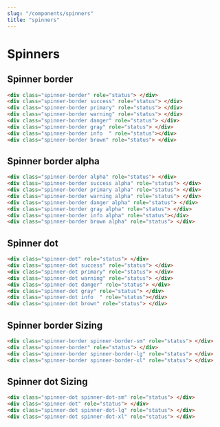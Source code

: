 ```yaml
---
slug: "/components/spinners"
title: "spinners"
---
```


# Spinners

## Spinner border
<div class="card">
<div class="card-body">
<div class="spinner-border" role="status"> </div>
<div class="spinner-border success" role="status"> </div>
<div class="spinner-border primary" role="status"> </div>
<div class="spinner-border warning" role="status"> </div>
<div class="spinner-border danger" role="status"> </div>
<div class="spinner-border gray" role="status"> </div>
<div class="spinner-border info  " role="status"></div>
<div class="spinner-border brown" role="status"> </div>
</div>

```html
<div class="spinner-border" role="status"> </div>
<div class="spinner-border success" role="status"> </div>
<div class="spinner-border primary" role="status"> </div>
<div class="spinner-border warning" role="status"> </div>
<div class="spinner-border danger" role="status"> </div>
<div class="spinner-border gray" role="status"> </div>
<div class="spinner-border info  " role="status"></div>
<div class="spinner-border brown" role="status"> </div>
```

</div>

## Spinner border alpha
<div class="card">
<div class="card-body">
<div class="spinner-border alpha" role="status"> </div>
<div class="spinner-border success alpha" role="status"> </div>
<div class="spinner-border primary alpha" role="status"> </div>
<div class="spinner-border warning alpha" role="status"> </div>
<div class="spinner-border danger alpha" role="status"> </div>
<div class="spinner-border gray alpha" role="status"> </div>
<div class="spinner-border info alpha" role="status"></div>
<div class="spinner-border brown alpha" role="status"> </div>
</div>

```html
<div class="spinner-border alpha" role="status"> </div>
<div class="spinner-border success alpha" role="status"> </div>
<div class="spinner-border primary alpha" role="status"> </div>
<div class="spinner-border warning alpha" role="status"> </div>
<div class="spinner-border danger alpha" role="status"> </div>
<div class="spinner-border gray alpha" role="status"> </div>
<div class="spinner-border info alpha" role="status"></div>
<div class="spinner-border brown alpha" role="status"> </div>
```
</div>


## Spinner dot
<div class="card">
<div class="card-body">
<div class="spinner-dot" role="status"> </div>
<div class="spinner-dot success" role="status"> </div>
<div class="spinner-dot primary" role="status"> </div>
<div class="spinner-dot warning" role="status"> </div>
<div class="spinner-dot danger" role="status"> </div>
<div class="spinner-dot gray" role="status"> </div>
<div class="spinner-dot info  " role="status"></div>
<div class="spinner-dot brown" role="status"> </div>
</div>

```html
<div class="spinner-dot" role="status"> </div>
<div class="spinner-dot success" role="status"> </div>
<div class="spinner-dot primary" role="status"> </div>
<div class="spinner-dot warning" role="status"> </div>
<div class="spinner-dot danger" role="status"> </div>
<div class="spinner-dot gray" role="status"> </div>
<div class="spinner-dot info  " role="status"></div>
<div class="spinner-dot brown" role="status"> </div>
```
</div>

## Spinner border Sizing
<div class="card">
<div class="card-body">
<div class="spinner-border spinner-border-sm" role="status"> </div>
<div class="spinner-border" role="status"> </div>
<div class="spinner-border spinner-border-lg" role="status"> </div>
<div class="spinner-border spinner-border-xl" role="status"> </div>
</div>

```html
<div class="spinner-border spinner-border-sm" role="status"> </div>
<div class="spinner-border" role="status"> </div>
<div class="spinner-border spinner-border-lg" role="status"> </div>
<div class="spinner-border spinner-border-xl" role="status"> </div>
```

</div>

## Spinner dot Sizing
<div class="card">
<div class="card-body">
<div class="spinner-dot spinner-dot-sm" role="status"> </div>
<div class="spinner-dot" role="status"> </div>
<div class="spinner-dot spinner-dot-lg" role="status"> </div>
<div class="spinner-dot spinner-dot-xl" role="status"> </div>
</div>

```html
<div class="spinner-dot spinner-dot-sm" role="status"> </div>
<div class="spinner-dot" role="status"> </div>
<div class="spinner-dot spinner-dot-lg" role="status"> </div>
<div class="spinner-dot spinner-dot-xl" role="status"> </div>
```
</div>
